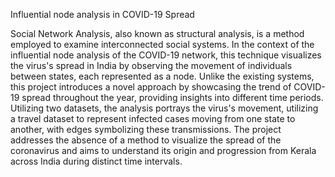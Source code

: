  Influential node analysis in COVID-19 Spread

Social Network Analysis, also known as structural analysis, is a method employed to examine interconnected social systems. In the context of the influential node analysis of the COVID-19 network, this technique visualizes the virus's spread in India by observing the movement of individuals between states, each represented as a node. Unlike the existing systems, this project introduces a novel approach by showcasing the trend of COVID-19 spread throughout the year, providing insights into different time periods. Utilizing two datasets, the analysis portrays the virus's movement, utilizing a travel dataset to represent infected cases moving from one state to another, with edges symbolizing these transmissions. The project addresses the absence of a method to visualize the spread of the coronavirus and aims to understand its origin and progression from Kerala across India during distinct time intervals.
